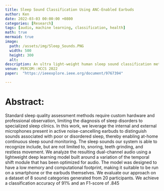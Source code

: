 ```yaml
---
title: Sleep Sound Classification Using ANC-Enabled Earbuds
author: Ken
date: 2022-03-03 00:00:00 +0800
categories: [Research]
tags: [audio, machine learning, classification, health]
math: true
mermaid: true
image:
  path: /assets/img/Sleep_Sounds.PNG
  width: 500
  height: 300
  alt: 
description: An ultra light-weight human sleep sound classification method 
venue: PERCOM::HCCS 2022
paper:  "https://ieeexplore.ieee.org/document/9767394"

---
```


# Abstract:

Standard sleep quality assessment methods require custom hardware and professional observation, limiting the diagnosis of sleep disorders to specialized sleep clinics. In this work, we leverage the internal and external microphones present in active noise-cancelling earbuds to distinguish sounds associated with poor or disordered sleep, thereby enabling at-home continuous sleep sound monitoring. The sleep sounds our system is able to recognize include, but are not limited to, snoring, teeth grinding, and restless movement. We analyze the resulting dual-channel audio using a lightweight deep learning model built around a variation of the temporal shift module that has been optimized for audio. The model was designed to have a low memory and computational footprint, making it suitable to be run on a smartphone or the earbuds themselves. We evaluate our approach on a dataset of 8 sound categories generated from 20 participants. We achieve a classification accuracy of 91% and an F1-score of .845
